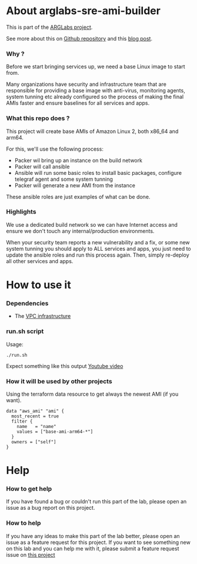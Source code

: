 # About arglabs-sre-ami-builder

This is part of the [ARGLabs project](https://www.arglabs.com.br).

See more about this on [Github repository](https://github.com/ARGLabs/arglabs-sre-ami-builder) and this [blog post]().

### Why ?
Before we start bringing services up, we need a base Linux image to start from.

Many organizations have security and infrastructure team that are responsible for providing a base image with anti-virus, monitoring agents, system tunning etc already configured so the process of making the final AMIs faster and ensure baselines for all services and apps.

### What this repo does ?
This project will create base AMIs of Amazon Linux 2, both x86_64 and arm64.

For this, we'll use the following process:
- Packer wil bring up an instance on the build network
- Packer will call ansible 
- Ansible will run some basic roles to install basic packages, configure telegraf agent and some system tunning
- Packer will generate a new AMI from the instance

These ansible roles are just examples of what can be done.

### Highlights
We use a dedicated build network so we can have Internet access and ensure we don't touch any internal/production environments.

When your security team reports a new vulnerability and a fix, or some new system tunning you should apply to ALL services and apps, you just need to update the ansible roles and run this process again. Then, simply re-deploy all other services and apps. 

# How to use it

### Dependencies
- The [VPC infrastructure](https://arglabs.com.br/2020/12/28/the-vpc-infrastructure/)


### run.sh script
Usage:
```shell
./run.sh 
```
Expect something like this output [Youtube video](https://www.youtube.com/watch?v=ABlVvJDJkvk)

### How it will be used by other projects
Using the terraform data resource to get always the newest AMI (if you want).

```
data "aws_ami" "ami" {
  most_recent = true
  filter {
    name   = "name"
    values = ["base-ami-arm64-*"]
  }
  owners = ["self"]
}
```




# Help
### How to get help
If you have found a bug or couldn't run this part of the lab, please open an issue as a bug report on this project.

### How to help
If you have any ideas to make this part of the lab better, please open an issue as a feature request for this project.
If you want to see something new on this lab and you can help me with it, please submit a feature request issue on [this project](https://github.com/ARGLabs/arglabs)

